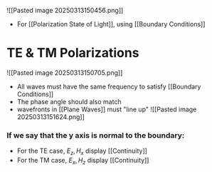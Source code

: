![[Pasted image 20250313150456.png]]
- For [[Polarization State of Light]], using [[Boundary Conditions]]
# TE & TM Polarizations
![[Pasted image 20250313150705.png]]
- All waves must have the same frequency to satisfy [[Boundary Conditions]]
- The phase angle should also match
- wavefronts in [[Plane Waves]] must "line up"
![[Pasted image 20250313151624.png]]
### If we say that the y axis is normal to the boundary:
- For the TE case, $E_z, H_x$ display [[Continuity]]
- For the TM case, $E_x, H_z$ display [[Continuity]]

